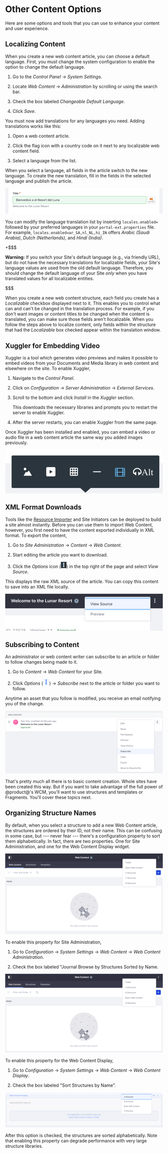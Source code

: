# Other Content Options [](id=other-content-options)

Here are some options and tools that you can use to enhance your content and
user experience.

## Localizing Content [](id=localizing-content)

When you create a new web content article, you can choose a default language.
First, you must change the system configuration to enable the option to change
the default language.

1.  Go to the *Control Panel* &rarr; *System Settings*. 

2.  Locate *Web Content* &rarr; *Administration* by scrolling or using the 
    search bar.

3.  Check the box labeled *Changeable Default Language*.

4.  Click *Save*.

You must now add translations for any languages you need. Adding translations
works like this:

1.  Open a web content article.

2.  Click the flag icon with a country code on it next to any localizable web 
    content field.

3.  Select a language from the list.

When you select a language, all fields in the article switch to the new
language. To create the new translation, fill in the fields in the selected
language and publish the article. 

![Figure 1: Adding a translation to an article works like adding the default translation.](../../../../images/web-content-translation.png)

You can modify the language translation list by inserting `locales.enabled=`
followed by your preferred languages in your `portal-ext.properties` file. For
example, `locales.enabled=ar_SA,nl_NL,hi_IN` offers *Arabic (Saudi Arabia)*,
*Dutch (Netherlands)*, and *Hindi (India)*.

+$$$

**Warning:** If you switch your Site's default language (e.g., via friendly
URL), but do not have the necessary translations for localizable fields, your
Site's language values are used from the old default language. Therefore, you
should change the default language of your Site *only* when you have translated
values for all localizable entities. 

$$$

When you create a new web content structure, each field you create has a
*Localizable* checkbox displayed next to it. This enables you to control what
can and can't be changed in the translation process. For example, if you don't
want images or content titles to be changed when the content is translated, you
can make sure those fields aren't llocalizable. When you follow the steps above
to localize content, only fields within the structure that had the *Localizable*
box checked appear within the translation window.

## Xuggler for Embedding Video [](id=xuggler-for-embedding-video)

Xuggler is a tool which generates video previews and makes it possible to embed
videos from your Documents and Media library in web content and elsewhere on the
site. To enable Xuggler,

1.  Navigate to the *Control Panel*.

2.  Click on *Configuration* &rarr; *Server Administration* &rarr; *External Services*.

3.  Scroll to the bottom and click *Install* in the *Xuggler* section.

    This downloads the necessary libraries and prompts you to restart the server
    to enable Xuggler.

4.  After the server restarts, you can enable Xuggler from the same page.

Once Xuggler has been installed and enabled, you can embed a video or audio 
file in a web content article the same way you added images previously. 

![Figure 2: If you've installed and enabled Xuggler from the *Server Administration* &rarr; *External Tools* section of the Control Panel, you can add audio and video to your web content!](../../../../images/web-content-audio-video.png)

## XML Format Downloads [](id=xml-format-downloads)

Tools like the 
[Resource Importer](/develop/tutorials/-/knowledge_base/7-1/importing-resources-with-a-theme)
and Site Initiators can be deployed to build a site almost instantly. Before you
can use them to import Web Content, however, you first need to have the content
exported individually in XML format. To export the content,

1.  Go to *Site Administration* &rarr; *Content* &rarr; *Web Content*.

2.  Start editing the article you want to download.

3.  Click the *Options* icon (![Options](../../../../images/icon-options.png)) in 
    the top right of the page and select *View Source*.

This displays the raw XML source of the article. You can copy this content to 
save into an XML file locally.

![Figure 3: The *View Source* button is available from the *Options* button.](../../../../images/web-content-download.png)

## Subscribing to Content [](id=subscribing-to-content)

An administrator or web content writer can subscribe to an article or folder to
follow changes being made to it. 

1.  Go to *Content* &rarr; *Web Content* for your Site.

2.  Click *Options* 
    (![Options](../../../../images/icon-app-options.png)) &rarr; *Subscribe* next 
    to the article or folder you want to follow.

Anytime an asset that you follow is modified, you receive an email notifying you
of the change.

![Figure 4: Click the Subscribe icon in the web content entity's *Options* menu to begin receiving web content notifications.](../../../../images/web-content-subscribe.png)

That's pretty much all there is to basic content creation. Whole sites have
been created this way. But if you want to take advantage of the full power of
@product@'s WCM, you'll want to use structures and templates or Fragments.
You'll cover these topics next.

## Organizing Structure Names [](id=organizing-structure-names)

By default, when you select a structure to add a new Web Content article, the 
structures are ordered by their ID, not their name. This can be confusing in 
some case, but --- never fear --- there's a configuration property to sort them 
alphabetically. In fact, there are two properties. One for Site Administration, 
and one for the Web Content Display widget.

![Figure 5: The default ordering for Web Content Structures can yield confusing results.](../../../../images/web-content-default-order.png)

To enable this property for Site Administration,

1.  Go to *Configuration* &rarr; *System Settings* &rarr; *Web Content* &rarr; 
    *Web Content Administration*.

2.  Check the box labeled "Journal Browse by Structures Sorted by Name.

![Figure 6: Web Content Administration will now display structures in alphabetical order.](../../../../images/web-content-admin-alphabetical.png)

To enable this property for the Web Content Display,

1.  Go to *Configuration* &rarr; *System Settings* &rarr; *Web Content* &rarr; 
    *Web Content Display*.

2.  Check the box labeled "Sort Structures by Name".

![Figure 7: The Web Content Display widget will now display structures in alphabetical order.](../../../../images/web-content-display-alphabetical.png)

After this option is checked, the structures are sorted alphabetically. Note 
that enabling this property can degrade performance with very large structure 
libraries.
